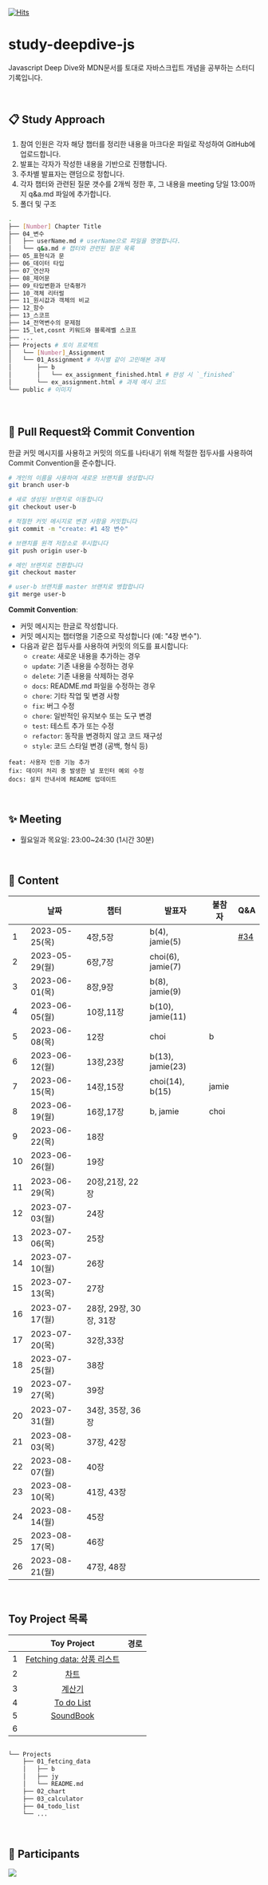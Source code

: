 [![Hits](https://hits.seeyoufarm.com/api/count/incr/badge.svg?url=https%3A%2F%2Fgithub.com%2Fgather-around-and-code%2Fstudy-js-deepdive&count_bg=%2379C83D&title_bg=%23555555&icon=&icon_color=%23E7E7E7&title=hits&edge_flat=false)](https://hits.seeyoufarm.com)


# study-deepdive-js
Javascript Deep Dive와 MDN문서를 토대로 자바스크립트 개념을 공부하는 스터디 기록입니다.

<br>

## 📋 Study Approach

1. 참여 인원은 각자 해당 챕터를 정리한 내용을 마크다운 파일로 작성하여 GitHub에 업로드합니다.
2. 발표는 각자가 작성한 내용을 기반으로 진행합니다.
3. 주차별 발표자는 랜덤으로 정합니다.
4. 각자 챕터와 관련된 질문 갯수를 2개씩 정한 후, 그 내용을 meeting 당일 13:00까지 q&a.md 파일에 추가합니다.
5. 폴더 및 구조

``` bash
.
├── [Number] Chapter Title 
├── 04_변수
│   ├── userName.md # userName으로 파일을 명명합니다.
│   └── q&a.md # 챕터와 관련된 질문 목록
├── 05_표현식과 문
├── 06_데이터 타입
├── 07_연산자
├── 08_제어문
├── 09_타입변환과 단축평가
├── 10_객체 리터럴
├── 11_원시값과 객체의 비교
├── 12_함수
├── 13_스코프
├── 14_전역변수의 문제점
├── 15_let,cosnt 키워드와 블록레벨 스코프
├── ...
├── Projects # 토이 프로젝트 
│   └── [Number]_Assignment
│   └── 01_Assignment # 차시별 같이 고민해본 과제
│       ├── b
│       │   └── ex_assignment_finished.html # 완성 시 `_finished`
│       └── ex_assignment.html # 과제 예시 코드
└── public # 이미지
```

<br>

## 🤔 Pull Request와 Commit Convention

한글 커밋 메시지를 사용하고 커밋의 의도를 나타내기 위해 적절한 접두사를 사용하여 Commit Convention을 준수합니다.

```bash
# 개인의 이름을 사용하여 새로운 브랜치를 생성합니다
git branch user-b

# 새로 생성된 브랜치로 이동합니다
git checkout user-b

# 적절한 커밋 메시지로 변경 사항을 커밋합니다
git commit -m "create: #1 4장 변수"

# 브랜치를 원격 저장소로 푸시합니다
git push origin user-b

# 메인 브랜치로 전환합니다
git checkout master

# user-b 브랜치를 master 브랜치로 병합합니다
git merge user-b

```

**Commit Convention**:

- 커밋 메시지는 한글로 작성합니다.
- 커밋 메시지는 챕터명을 기준으로 작성합니다 (예: "4장 변수").
- 다음과 같은 접두사를 사용하여 커밋의 의도를 표시합니다:
  - `create`: 새로운 내용을 추가하는 경우
  - `update`: 기존 내용을 수정하는 경우
  - `delete`: 기존 내용을 삭제하는 경우
  - `docs`: README.md 파일을 수정하는 경우
  - `chore`: 기타 작업 및 변경 사항
  - `fix`: 버그 수정
  - `chore`: 일반적인 유지보수 또는 도구 변경
  - `test`: 테스트 추가 또는 수정
  - `refactor`: 동작을 변경하지 않고 코드 재구성
  - `style`: 코드 스타일 변경 (공백, 형식 등)

```
feat: 사용자 인증 기능 추가
fix: 데이터 처리 중 발생한 널 포인터 예외 수정
docs: 설치 안내서에 README 업데이트
```


<br>


## ✨ Meeting 
- 월요일과 목요일: 23:00~24:30 (1시간 30분)


<br>

## 🔖 Content
|   	| 날짜           	| 챕터    	| 발표자 	| 불참자 	| Q&A                   	|
|---	|----------------	|---------	|--------	|--------	|------------------------	|
| 1 	| 2023-05-25(목) 	 | 4장,5장   	|  b(4), jamie(5)      	|        	|  [#34](https://github.com/gather-around-and-code/study-js-deepdive/issues/34)	|
| 2 	| 2023-05-29(월)  	| 6장,7장 	 |   choi(6), jamie(7)     	|        	|                       	|
| 3 	| 2023-06-01(목)  	| 8장,9장  	|   b(8), jamie(9)     	|     	|       	|
| 4 	| 2023-06-05(월)  	| 10장,11장  	|  b(10), jamie(11)  	|     	|       	|
| 5 	| 2023-06-08(목)  	| 12장   	|  choi 	|   b   	|                        	|
| 6 	| 2023-06-12(월)  	| 13장,23장   	|    b(13), jamie(23)    	|        	|                        	|
| 7 	| 2023-06-15(목)  	| 14장,15장   	|   choi(14), b(15)     	|  jamie      	|                        	|
| 8 	| 2023-06-19(월)  	| 16장,17장   	|   b, jamie 	|   choi     	|                        	|
| 9 	| 2023-06-22(목)  	| 18장   	|        	|        	|                        	|
| 10 	| 2023-06-26(월)  	| 19장   	|       	|        	|                        	|
| 11	| 2023-06-29(목)  	| 20장,21장, 22장	|        	|        	|                        	|
| 12	| 2023-07-03(월)  	| 24장   	|        	|        	|                        	|
| 13	| 2023-07-06(목)  	| 25장   	|        	|        	|                        	|
| 14	| 2023-07-10(월)  	| 26장   	|        	|        	|                        	|
| 15	| 2023-07-13(목)  	| 27장   	|        	|        	|                        	|
| 16	| 2023-07-17(월)  	| 28장, 29장, 30장, 31장   	|        	|        	|                        	|
| 17	| 2023-07-20(목)  	| 32장,33장   	|        	|        	|                        	|
| 18	| 2023-07-25(월)  	| 38장   	|        	|        	|                        	|
| 19	| 2023-07-27(목)  	| 39장   	|        	|        	|                        	|
| 20	| 2023-07-31(월)  	| 34장, 35장, 36장 	|        	|        	|                        	|
| 21	| 2023-08-03(목)  	| 37장, 42장   	|        	|        	|                        	|
| 22	| 2023-08-07(월)  	| 40장   	|        	|        	|                        	|
| 23	| 2023-08-10(목)  	| 41장, 43장   	|        	|        	|                        	|
| 24	| 2023-08-14(월)  	| 45장   	|        	|        	|                        	|
| 25	| 2023-08-17(목)  	| 46장   	|        	|        	|                        	|
| 26	| 2023-08-21(월)  	| 47장, 48장   	|        	|        	|                        	|

<br>

## Toy Project 목록
|   | Toy Project | 경로 |
|:-:|:-----------:|:----:|
| 1 | [Fetching data: 상품 리스트](https://github.com/gather-around-and-code/study-js-deepdive/issues/3)    |      |
| 2 | [차트](https://github.com/gather-around-and-code/study-js-deepdive/issues/13)            |      |
| 3 | [계산기](https://github.com/gather-around-and-code/study-js-deepdive/issues/30)            |      |
| 4 | [To do List](https://github.com/gather-around-and-code/study-js-deepdive/issues/31)            |      |
| 5 | [SoundBook](https://github.com/gather-around-and-code/study-js-deepdive/issues/47)    |      |
| 6 |             |      |

```bash

└── Projects
    ├── 01_fetcing_data
    │   ├── b
    │   ├── jy
    │   └── README.md
    ├── 02_chart
    ├── 03_calculator
    ├── 04_todo_list
    └── ...
```

<br>

## 💪 Participants
<a href="https://github.com/gather-around-and-code/study-js-deepdive/graphs/contributors">
  <img src="https://contrib.rocks/image?repo=gather-around-and-code/study-js-deepdive" />
</a>

